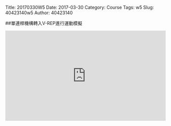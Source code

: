 Title: 20170330W5
Date: 2017-03-30
Category: Course
Tags: w5
Slug: 40423140w5
Author: 40423140

##單連桿機構轉入V-REP進行運動模擬

<div style="position:relative;height:0;padding-bottom:56.25%"><iframe src="https://www.youtube.com/embed/TvU7TR7WrKI?ecver=2" width="640" height="360" frameborder="0" style="position:absolute;width:100%;height:100%;left:0" allowfullscreen></iframe></div>